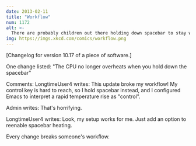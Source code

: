 ```yaml
---
date: 2013-02-11
title: "Workflow"
num: 1172
alt: >-
  There are probably children out there holding down spacebar to stay warm in the winter! YOUR UPDATE MURDERS CHILDREN.
img: https://imgs.xkcd.com/comics/workflow.png
---
```

[Changelog for version 10.17 of a piece of software.]

One change listed: "The CPU no longer overheats when you hold down the spacebar"

Comments: LongtimeUser4 writes: This update broke my workflow! My control key is hard to reach, so I hold spacebar instead, and I configured Emacs to interpret a rapid temperature rise as "control".

Admin writes: That's horrifying.

LongtimeUser4 writes: Look, my setup works for me. Just add an option to reenable spacebar heating.

Every change breaks someone's workflow.